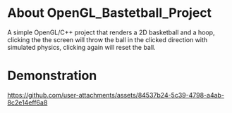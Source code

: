 # About OpenGL_Bastetball_Project
A simple OpenGL/C++ project that renders a 2D basketball and a hoop, clicking the the screen will throw the ball in the clicked direction with simulated physics, clicking again will reset the ball.

# Demonstration
https://github.com/user-attachments/assets/84537b24-5c39-4798-a4ab-8c2e14eff6a8
